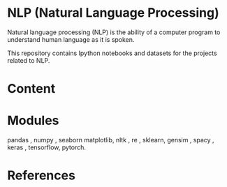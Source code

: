 # NLP (Natural Language Processing)

Natural language processing (NLP) is the ability of a computer program to understand human language as it is spoken.<br>

This repository contains Ipython notebooks and datasets for the projects related to NLP.

# Content

# Modules

pandas , numpy , seaborn matplotlib, nltk , re , sklearn, gensim , spacy , keras , tensorflow, pytorch.

# References
